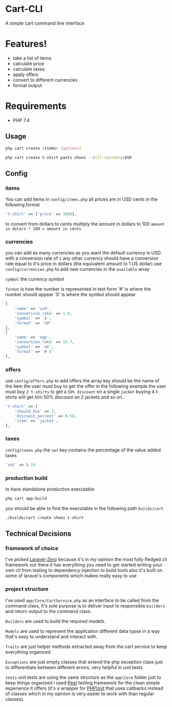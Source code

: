 # Cart-CLI

A simple cart command line interface

# Features!

-   take a list of items
-   calculate price
-   calculate taxes
-   apply offers
-   convert to different currencies
-   format output

# Requirements

-   PHP 7.4

## Usage

```sh
php cart create <items> [options]
```

```sh
php cart create t-shirt pants shoes --bill-currency=EGP
```

## Config

### items

You can add items in `config/items.php` all prices are in USD cents in the following format

```php
't-shirt' => ['price' => 1099],
```

to convert from dollars to cents multiply the amount in dollars to 100 `amount in dolars * 100 = amount in cents`

### currencies

you can add as many currencies as you want the default currency is USD with a conversion rate of `1`
any other currency should have a conversion rate equal to it's price in dollars (the equivalent amount to 1 US dollar)
use `config/currencies.php` to add new currencies in the `available` array

`symbol` the currency symbol

`format` is how the number is represented in text form '#' is where the number should appear 'S' is where the symbol should appear

```php
[
    'name' => 'usd',
    'conversion_rate' => 1.0,
    'symbol' => '$',
    'format' => 'S#'
],
[
    'name' => 'egp',
    'conversion_rate' => 15.7,
    'symbol' => 'e£',
    'format' => '# S'
],
```

### offers

use `config/offers.php` to add offers
the array key should be the name of the item the user must buy to get the offer
in the following example the user must buy `2 t-shirts` to get a `50% discount` on a single `jacket`
buying 4 t-shirts will get him 50% discount on 2 jackets and so on..

```php
't-shirt' => [
    'should_buy' => 2,
    'discount_percent' => 0.50,
    'item' => 'jacket',
],
```

### taxes

`config/taxes.php` the `vat` key contains the percentage of the value added taxes

```php
'vat' => 0.14
```

### production build

to have standalone production executable

```sh
php cart app:build
```

you should be able to find the executable in the following path `builds/cart`

```sh
./builds/cart create shoes t-shirt
```

## Technical Decisions

### framework of choice

I've picked [Laravel-Zero] because it's in my opinion the most fully fledged cli framework out there
it has everything you need to get started writing your own cli from testing to dependency injection to build tools
also it's built on some of laravel's components which makes really easy to use

### project structure

I've used `app/Core/CartService.php` as an interface to be called from the command class, it's sole purpose is to deliver input to responsible `builders` and return output to the command class.

`Builders` are used to build the required models.

`Models` are used to represent the application different data typse in a way that's easy to understand and interact with.

`Traits` are just helper methods extracted away from the cart service to keep everything organized.

`Exceptions` are just empty classes that extend the php exception class just to differentiate between different errors, very helpful in unit tests.

`tests` unit tests are using the same structure as the `app\Core` folder just to keep things organized
i used [Pest] testing framework for the clean simple experience it offers (it's a wrapper for [PHPUnit] that uses callbacks instead of classes which in my opinion is very easier to work with than regular classes).

[laravel-zero]: https://laravel-zero.com/
[pest]: https://pestphp.com/
[phpunit]: https://phpunit.de/
